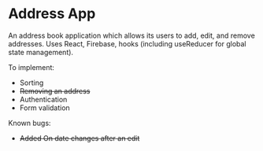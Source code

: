 # Address App

An address book application which allows its users to add, edit, and remove addresses. Uses React, Firebase, hooks (including useReducer for global state management).

To implement:
* Sorting
* ~~Removing an address~~
* Authentication
* Form validation

Known bugs:
* ~~Added On date changes after an edit~~
